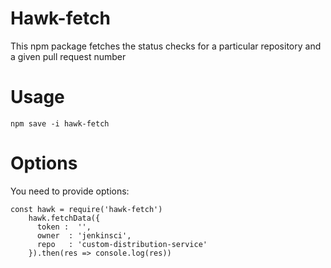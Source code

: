 # Hawk-fetch

This npm package fetches the status checks for a particular repository and a given pull request number

# Usage

```
npm save -i hawk-fetch
```

# Options

You need to provide options:

```
const hawk = require('hawk-fetch')
    hawk.fetchData({
      token :  '',
      owner  : 'jenkinsci',
      repo   : 'custom-distribution-service'
    }).then(res => console.log(res))

```